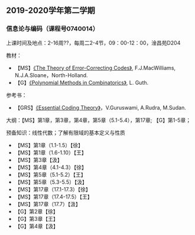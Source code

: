 ## 2019-2020学年第二学期
### 信息论与编码（课程号0740014）

上课时间及地点：2-16周??，每周二2-4节，09：00-12：00，淦昌苑D204

教材：
* 【MS】[《The Theory of Error-Correcting Codes》](https://www.sciencedirect.com/bookseries/north-holland-mathematical-library/vol/16), F.J.MacWilliams, N.J.A.Sloane，North-Holland.
* 【G】[《Polynomial Methods in Combinatorics》](https://bookstore.ams.org/ulect-64/), L. Guth.

参考书：
* 【GRS】[《Essential Coding Theory》](https://cse.buffalo.edu/faculty/atri/courses/coding-theory/book/)，V.Guruswami, A.Rudra, M.Sudan.

大纲：【MS】第1章，第3章，第4章，第5章（5.1-5.4），第17章; 【G】第1-5章；

预备知识：线性代数；了解有限域的基本定义与性质

* 【MS】第1章（1.1-1.5）【徐】
* 【MS】第1章（1.6-1.10）【王】
* 【MS】第3章【汲】
* 【MS】第4章（4.1-4.3）【徐】
* 【MS】第5章（5.1-5.2）【王】
* 【MS】第5章（5.3-5.5）【汲】
* 【MS】第17章（17.1-17.3）【徐】
* 【MS】第17章（17.4-17.5）【王】
* 【MS】第17章（17.7）【汲】
* 【G】第2章【徐】
* 【G】第3章【王】
* 【G】第4章【汲】
